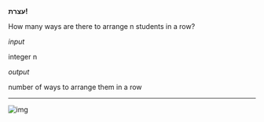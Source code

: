 **עצרת!**

How many ways are there to arrange n students in a row?

*input*

integer n

*output*

number of ways to arrange them in a row

___

![img](http://judge.alon.kr/team/problems/4/text)